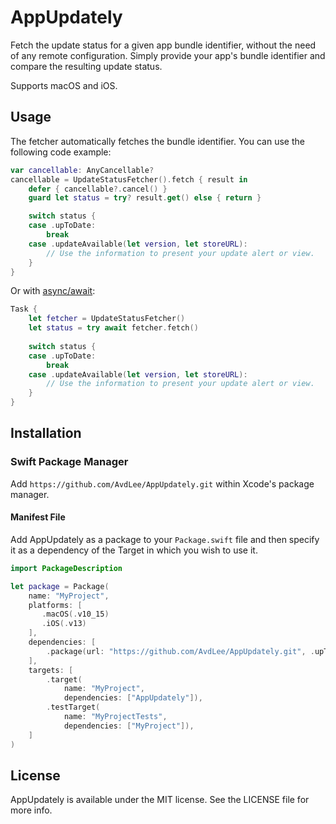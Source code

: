 # AppUpdately

Fetch the update status for a given app bundle identifier, without the need of any remote configuration. Simply provide your app's bundle identifier and compare the resulting update status.

Supports macOS and iOS.

## Usage

The fetcher automatically fetches the bundle identifier. You can use the following code example:

```swift
var cancellable: AnyCancellable?
cancellable = UpdateStatusFetcher().fetch { result in
    defer { cancellable?.cancel() }
    guard let status = try? result.get() else { return }

    switch status {
    case .upToDate:
        break
    case .updateAvailable(let version, let storeURL):
        // Use the information to present your update alert or view.
    }
}
```

Or with [async/await](https://www.avanderlee.com/swift/async-await/):

```swift
Task {
    let fetcher = UpdateStatusFetcher()
    let status = try await fetcher.fetch()
    
    switch status {
    case .upToDate:
        break
    case .updateAvailable(let version, let storeURL):
        // Use the information to present your update alert or view.
    }
}
```

## Installation
### Swift Package Manager

Add `https://github.com/AvdLee/AppUpdately.git` within Xcode's package manager.

#### Manifest File

Add AppUpdately as a package to your `Package.swift` file and then specify it as a dependency of the Target in which you wish to use it.

```swift
import PackageDescription

let package = Package(
    name: "MyProject",
    platforms: [
       .macOS(.v10_15)
       .iOS(.v13)
    ],
    dependencies: [
        .package(url: "https://github.com/AvdLee/AppUpdately.git", .upToNextMajor(from: "1.0.0"))
    ],
    targets: [
        .target(
            name: "MyProject",
            dependencies: ["AppUpdately"]),
        .testTarget(
            name: "MyProjectTests",
            dependencies: ["MyProject"]),
    ]
)
```

## License

AppUpdately is available under the MIT license. See the LICENSE file for more info.
